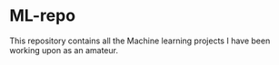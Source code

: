 # ML-repo
This repository contains all the Machine learning projects I have been working upon as an amateur.
